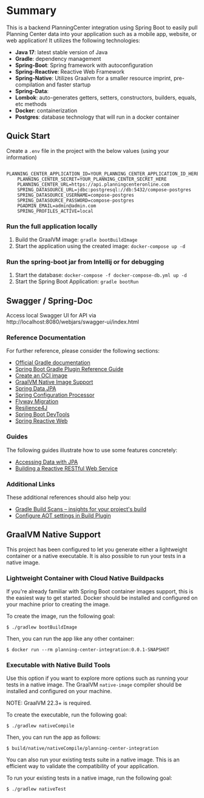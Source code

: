 # Summary
This is a backend PlanningCenter integration using Spring Boot to easily pull Planning Center data into your application such as a mobile app, website, or web application!
It utilizes the following technologies:
- **Java 17**: latest stable version of Java
- **Gradle**: dependency management
- **Spring-Boot**: Spring framework with autoconfiguration
- **Spring-Reactive**: Reactive Web Framework
- **Spring-Native**: Utilizes Graalvm for a smaller resource imprint, pre-compilation and faster startup
- **Spring-Data**: 
- **Lombok**: auto-generates getters, setters, constructors, builders, equals, etc methods
- **Docker**: containerization
- **Postgres**: database technology that will run in a docker container


## Quick Start
Create a `.env` file in the project with the below values (using your information)
```
    PLANNING_CENTER_APPLICATION_ID=YOUR_PLANNING_CENTER_APPLICATION_ID_HERE
    PLANNING_CENTER_SECRET=YOUR_PLANNING_CENTER_SECRET_HERE
    PLANNING_CENTER_URL=https://api.planningcenteronline.com
    SPRING_DATASOURCE_URL=jdbc:postgresql://db:5432/compose-postgres
    SPRING_DATASOURCE_USERNAME=compose-postgres
    SPRING_DATASOURCE_PASSWORD=compose-postgres
    PGADMIN_EMAIL=admin@admin.com
    SPRING_PROFILES_ACTIVE=local
```

### Run the full application locally
1. Build the GraalVM image: `gradle bootBuildImage`
1. Start the application using the created image: `docker-compose up -d`

### Run the spring-boot jar from Intellij or for debugging
1. Start the database: `docker-compose -f docker-compose-db.yml up -d`
2. Start the Spring Boot Application: `gradle bootRun`

## Swagger / Spring-Doc
Access local Swagger UI for API via http://localhost:8080/webjars/swagger-ui/index.html

### Reference Documentation
For further reference, please consider the following sections:

* [Official Gradle documentation](https://docs.gradle.org)
* [Spring Boot Gradle Plugin Reference Guide](https://docs.spring.io/spring-boot/docs/3.0.2/gradle-plugin/reference/html/)
* [Create an OCI image](https://docs.spring.io/spring-boot/docs/3.0.2/gradle-plugin/reference/html/#build-image)
* [GraalVM Native Image Support](https://docs.spring.io/spring-boot/docs/3.0.2/reference/html/native-image.html#native-image)
* [Spring Data JPA](https://docs.spring.io/spring-boot/docs/3.0.2/reference/htmlsingle/#data.sql.jpa-and-spring-data)
* [Spring Configuration Processor](https://docs.spring.io/spring-boot/docs/3.0.2/reference/htmlsingle/#appendix.configuration-metadata.annotation-processor)
* [Flyway Migration](https://docs.spring.io/spring-boot/docs/3.0.2/reference/htmlsingle/#howto.data-initialization.migration-tool.flyway)
* [Resilience4J](https://docs.spring.io/spring-cloud-circuitbreaker/docs/current/reference/html/#configuring-resilience4j-circuit-breakers)
* [Spring Boot DevTools](https://docs.spring.io/spring-boot/docs/3.0.2/reference/htmlsingle/#using.devtools)
* [Spring Reactive Web](https://docs.spring.io/spring-boot/docs/3.0.2/reference/htmlsingle/#web.reactive)

### Guides
The following guides illustrate how to use some features concretely:

* [Accessing Data with JPA](https://spring.io/guides/gs/accessing-data-jpa/)
* [Building a Reactive RESTful Web Service](https://spring.io/guides/gs/reactive-rest-service/)

### Additional Links
These additional references should also help you:

* [Gradle Build Scans – insights for your project's build](https://scans.gradle.com#gradle)
* [Configure AOT settings in Build Plugin](https://docs.spring.io/spring-boot/docs/3.0.2/gradle-plugin/reference/htmlsingle/#aot)

## GraalVM Native Support

This project has been configured to let you generate either a lightweight container or a native executable.
It is also possible to run your tests in a native image.

### Lightweight Container with Cloud Native Buildpacks
If you're already familiar with Spring Boot container images support, this is the easiest way to get started.
Docker should be installed and configured on your machine prior to creating the image.

To create the image, run the following goal:

```
$ ./gradlew bootBuildImage
```

Then, you can run the app like any other container:

```
$ docker run --rm planning-center-integration:0.0.1-SNAPSHOT
```

### Executable with Native Build Tools
Use this option if you want to explore more options such as running your tests in a native image.
The GraalVM `native-image` compiler should be installed and configured on your machine.

NOTE: GraalVM 22.3+ is required.

To create the executable, run the following goal:

```
$ ./gradlew nativeCompile
```

Then, you can run the app as follows:
```
$ build/native/nativeCompile/planning-center-integration
```

You can also run your existing tests suite in a native image.
This is an efficient way to validate the compatibility of your application.

To run your existing tests in a native image, run the following goal:

```
$ ./gradlew nativeTest
```

